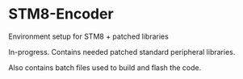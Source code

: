 # STM8-Encoder
Environment setup for STM8 + patched libraries

In-progress. Contains needed patched standard peripheral libraries.

Also contains batch files used to build and flash the code.
